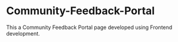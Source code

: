 # Community-Feedback-Portal
This a Community Feedback Portal page developed using Frontend development.
